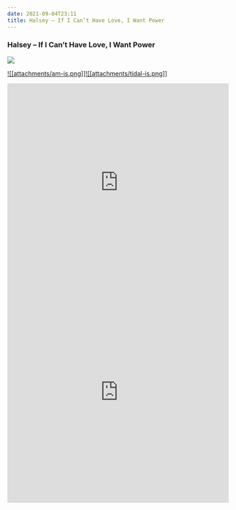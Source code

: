 ```yaml
---
date: 2021-09-04T23:11
title: Halsey – If I Can’t Have Love, I Want Power
---
```

### Halsey – If I Can’t Have Love, I Want Power
[![](https://img.discogs.com/Bftr5cDlw5l1sjV9jEDRaHilBuM=/fit-in/600x600/filters:strip_icc():format(jpeg):mode_rgb():quality(90)/discogs-images/R-20009026-1630037305-2382.png.jpg)][1] 

[1]: https://www.discogs.com/release/20009026
[2]: https://music.apple.com/us/album/1574984039
[3]: https://listen.tidal.com/album/195275096

[![[attachments/am-is.png]]][2][![[attachments/tidal-is.png]]][3]

<iframe allow="autoplay *; encrypted-media *; fullscreen *" frameborder="0" height="450" style="width:100%;max-width:660px;overflow:hidden;background:transparent;" sandbox="allow-forms allow-popups allow-same-origin allow-scripts allow-storage-access-by-user-activation allow-top-navigation-by-user-activation" src="https://embed.music.apple.com/us/album/turn-blue/1574984039"></iframe>
<div style="position: relative; padding-bottom: 100%; height: 0; overflow: hidden; max-width: 100%;"><iframe src="https://embed.tidal.com/albums/195275096?layout=gridify" frameborder= "0" allowfullscreen style="position: absolute; top: 0; left: 0; width: 100%; height: 1px; min-height: 100%; margin: 0 auto;"></iframe></div>